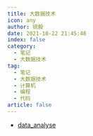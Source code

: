 ```yaml
---
title: 大数据技术
icon: any
author: 锐毅
date: 2021-10-22 21:45:48
index: false
category:
  - 笔记
  - 大数据技术
tag:
  - 笔记
  - 大数据技术
  - 计算机
  - 编程
  - 代码
article: false
---
```


- [data_analyse](./data_analyse/)
